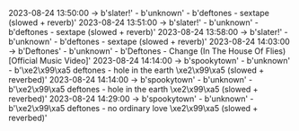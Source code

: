 2023-08-24 13:50:00 -> b'slater!' - b'unknown' - b'deftones - sextape (slowed + reverb)'
2023-08-24 13:51:00 -> b'slater!' - b'unknown' - b'deftones - sextape (slowed + reverb)'
2023-08-24 13:58:00 -> b'slater!' - b'unknown' - b'deftones - sextape (slowed + reverb)'
2023-08-24 14:03:00 -> b'Deftones' - b'unknown' - b'Deftones - Change (In The House Of Flies) [Official Music Video]'
2023-08-24 14:14:00 -> b'spookytown' - b'unknown' - b'\xe2\x99\xa5 deftones - hole in the earth \xe2\x99\xa5 (slowed + reverbed)'
2023-08-24 14:14:00 -> b'spookytown' - b'unknown' - b'\xe2\x99\xa5 deftones - hole in the earth \xe2\x99\xa5 (slowed + reverbed)'
2023-08-24 14:29:00 -> b'spookytown' - b'unknown' - b'\xe2\x99\xa5 deftones - no ordinary love \xe2\x99\xa5 (slowed + reverbed)'

